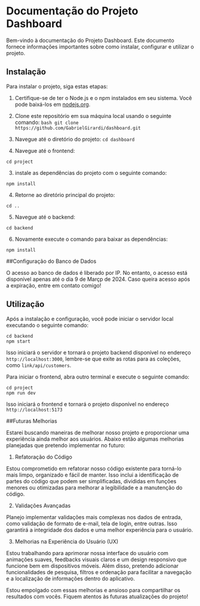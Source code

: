 # Documentação do Projeto Dashboard

Bem-vindo à documentação do Projeto Dashboard. Este documento fornece informações importantes sobre como instalar, configurar e utilizar o projeto.

## Instalação

Para instalar o projeto, siga estas etapas:

1. Certifique-se de ter o Node.js e o npm instalados em seu sistema. Você pode baixá-los em [nodejs.org](https://nodejs.org/).

2. Clone este repositório em sua máquina local usando o seguinte comando:
   ```bash git clone https://github.com/GabrielGirardi/dashboard.git```

1. Navegue até o diretório do projeto:
```cd dashboard```

2. Navegue até o frontend:

```cd project```

3. instale as dependências do projeto com o seguinte comando:

```npm install```

4. Retorne ao diretório principal do projeto:

```cd ..```

5. Navegue até o backend:

```cd backend```

6. Novamente execute o comando para baixar as dependências:

```npm install```

##Configuração do Banco de Dados

O acesso ao banco de dados é liberado por IP. No entanto, o acesso está disponível apenas até o dia 9 de Marçp de 2024. Caso queira acesso após a expiração, entre em contato comigo!

## Utilização

Após a instalação e configuração, você pode iniciar o servidor local executando o seguinte comando:

```
cd backend
npm start
```

Isso iniciará o servidor e tornará o projeto backend disponível no endereço `http://localhost:3000`, lembre-se que exite as rotas para as coleções, como `link/api/customers`.

Para iniciar o frontend, abra outro terminal e execute o seguinte comando:

```
cd project
npm run dev
```

Isso iniciará o frontend e tornará o projeto disponível no endereço `http://localhost:5173`

##Futuras Melhorias

Estarei buscando maneiras de melhorar nosso projeto e proporcionar uma experiência ainda melhor aos usuários. Abaixo estão algumas melhorias planejadas que pretendo implementar no futuro:

1. Refatoração do Código

Estou comprometido em refatorar nosso código existente para torná-lo mais limpo, organizado e fácil de manter. Isso inclui a identificação de partes do código que podem ser simplificadas, divididas em funções menores ou otimizadas para melhorar a legibilidade e a manutenção do código.

2. Validações Avançadas

Planejo implementar validações mais complexas nos dados de entrada, como validação de formato de e-mail, tela de login, entre outras. Isso garantirá a integridade dos dados e uma melhor experiência para o usuário.

3. Melhorias na Experiência do Usuário (UX)

Estou trabalhando para aprimorar nossa interface do usuário com animações suaves, feedbacks visuais claros e um design responsivo que funcione bem em dispositivos móveis. Além disso, pretendo adicionar funcionalidades de pesquisa, filtros e ordenação para facilitar a navegação e a localização de informações dentro do aplicativo.

Estou empolgado com essas melhorias e ansioso para compartilhar os resultados com vocês. Fiquem atentos às futuras atualizações do projeto!
